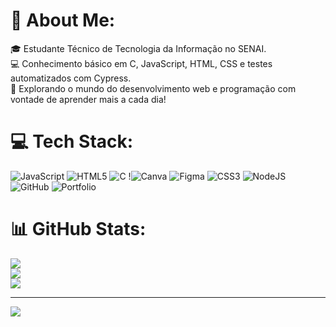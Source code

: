 # 💫 About Me:
🎓 Estudante Técnico de Tecnologia da Informação no SENAI.<br>💻 Conhecimento básico em C, JavaScript, HTML, CSS e testes automatizados com Cypress.<br>🚀 Explorando o mundo do desenvolvimento web e programação com vontade de aprender mais a cada dia!


# 💻 Tech Stack:
![JavaScript](https://img.shields.io/badge/javascript-%23323330.svg?style=for-the-badge&logo=javascript&logoColor=%23F7DF1E)   ![HTML5](https://img.shields.io/badge/html5-%23E34F26.svg?style=for-the-badge&logo=html5&logoColor=white) ![C](https://img.shields.io/badge/c-%2300599C.svg?style=for-the-badge&logo=c&logoColor=white) !![Canva](https://img.shields.io/badge/Canva-%2300C4CC.svg?style=for-the-badge&logo=Canva&logoColor=white) ![Figma](https://img.shields.io/badge/figma-%23F24E1E.svg?style=for-the-badge&logo=figma&logoColor=white) ![CSS3](https://img.shields.io/badge/css3-%231572B6.svg?style=for-the-badge&logo=css3&logoColor=white) ![NodeJS](https://img.shields.io/badge/node.js-6DA55F?style=for-the-badge&logo=node.js&logoColor=white) ![GitHub](https://img.shields.io/badge/github-%23121011.svg?style=for-the-badge&logo=github&logoColor=white) ![Portfolio](https://img.shields.io/badge/Portfolio-%23000000.svg?style=for-the-badge&logo=firefox&logoColor=#FF7139)
# 📊 GitHub Stats:
![](https://github-readme-stats.vercel.app/api?username=Spaceza&theme=dark&hide_border=false&include_all_commits=false&count_private=false)<br/>
![](https://nirzak-streak-stats.vercel.app/?user=Spaceza&theme=dark&hide_border=false)<br/>
![](https://github-readme-stats.vercel.app/api/top-langs/?username=Spaceza&theme=dark&hide_border=false&include_all_commits=false&count_private=false&layout=compact)

---
[![](https://visitcount.itsvg.in/api?id=Spaceza&icon=0&color=0)](https://visitcount.itsvg.in)

<!-- Proudly created with GPRM ( https://gprm.itsvg.in ) -->
